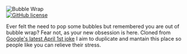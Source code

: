 ![Bubble Wrap](https://lolisafe.moe/StlGUumw.png)   
[![GitHub license](https://img.shields.io/badge/license-MIT-blue.svg)](https://raw.githubusercontent.com/Pitu/standalone-google-bubble-wrap/master/LICENSE)

Ever felt the need to pop some bubbles but remembered you are out of bubble wrap? Fear not, as your new obsession is here. Cloned from [Google's latest April 1st joke](https://landing.google.co.jp/ime/ooooo/) I aim to duplicate and mantain this place so people like you can relieve their stress.